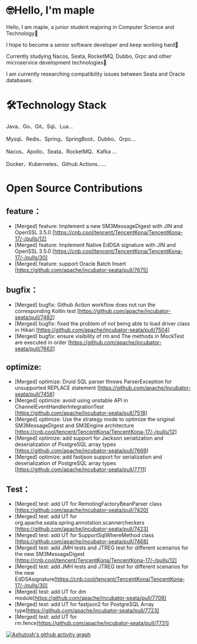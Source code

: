 # 🤓Hello, I'm maple
Hello, I am maple, a junior student majoring in Computer Science and Technology👻

I hope to become a senior software developer and keep working hard🤠

Currently studying Nacos, Seata, RocketMQ, Dubbo, Grpc and other microservice development technologies🥱

I am currently researching compatibility issues between Seata and Oracle databases.

# 🛠️Technology Stack
Java、Go、Git、Sql、Lua...

Mysql、Redis、Spring、SpringBoot、Dubbo、Grpc...

Nacos、Apollo、Seata、RocketMQ、Kafka ...

Docker、Kubernetes、Github Actions......

# Open Source Contributions
## feature：
- [Merged] feature: Implement a new SM3MessageDigest with JIN and OpenSSL 3.5.0 [https://cnb.cool/tencent/TencentKona/TencentKona-17/-/pulls/12]
- [Merged] feature: Implement Native EdDSA signature with JIN and OpenSSL 3.5.0 [https://cnb.cool/tencent/TencentKona/TencentKona-17/-/pulls/30]
- [Merged] feature: support Oracle Batch Insert [https://github.com/apache/incubator-seata/pull/7675]

## bugfix：
- [Merged] bugfix: Github Action workflow does not run the corresponding Kotlin test [https://github.com/apache/incubator-seata/pull/7482]
- [Merged] bugfix: fixed the problem of not being able to load driver class in Hikari [https://github.com/apache/incubator-seata/pull/7504]
- [Merged] bugfix: ensure visibility of rm and The methods in MockTest are executed in order [https://github.com/apache/incubator-seata/pull/7662]

## optimize:
- [Merged] optimize: Druid SQL parser throws ParserException for unsupported REPLACE statement [https://github.com/apache/incubator-seata/pull/7456]
- [Merged] optimize: avoid using unstable API in ChannelEventHandlerIntegrationTest [https://github.com/apache/incubator-seata/pull/7518]
- [Merged] optimize: Use the strategy mode to optimize the original SM3MessageDigest and SM3Engine architecture [https://cnb.cool/tencent/TencentKona/TencentKona-17/-/pulls/12]
- [Merged] optimize: add support for Jackson serialization and deserialization of PostgreSQL array types [https://github.com/apache/incubator-seata/pull/7669]
- [Merged] optimize: add fastjson support for serialization and deserialization of PostgreSQL array types [https://github.com/apache/incubator-seata/pull/7711]

## Test：
- [Merged] test: add UT for RemotingFactoryBeanParser class [https://github.com/apache/incubator-seata/pull/7420]
- [Merged] test: add UT for org.apache.seata.spring.annotation.scannercheckers [https://github.com/apache/incubator-seata/pull/7423]
- [Merged] test: add UT for SupportSqlWhereMethod class [https://github.com/apache/incubator-seata/pull/7468]
- [Merged] test: add JMH tests and JTREG test for different scenarios for the new SM3MessageDigest [https://cnb.cool/tencent/TencentKona/TencentKona-17/-/pulls/12]
- [Merged] test: add JMH tests and JTREG test for different scenarios for the new EdDSAsignature[https://cnb.cool/tencent/TencentKona/TencentKona-17/-/pulls/30]
- [Merged] test: add UT for dm module[https://github.com/apache/incubator-seata/pull/7709]
- [Merged] test: add UT for fastjson2 for PostgreSQL Array type[https://github.com/apache/incubator-seata/pull/7723]
- [Merged] test: add UT for rm.fence[https://github.com/apache/incubator-seata/pull/7731]

[![Ashutosh's github activity graph](https://github-readme-activity-graph.vercel.app/graph?username=maple525866&theme=vue)](https://github.com/ashutosh00710/github-readme-activity-graph)
